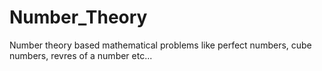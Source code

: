 # Number_Theory
Number theory based mathematical problems like perfect numbers, cube numbers, revres of a number etc...

